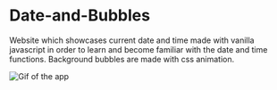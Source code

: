 # Date-and-Bubbles

Website which showcases current date and time made with vanilla javascript in order to learn and become familiar with the date and time functions.
Background bubbles are made with css animation.

![Gif of the app](https://imgur.com/a/9JNx16E)
